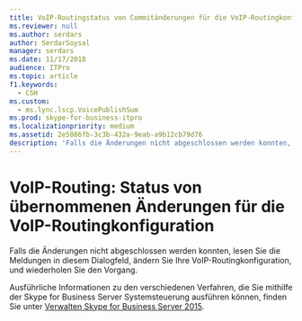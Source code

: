 ```yaml
---
title: VoIP-Routingstatus von Commitänderungen für die VoIP-Routingkonfiguration
ms.reviewer: null
ms.author: serdars
author: SerdarSoysal
manager: serdars
ms.date: 11/17/2018
audience: ITPro
ms.topic: article
f1.keywords:
  - CSH
ms.custom:
  - ms.lync.lscp.VoicePublishSum
ms.prod: skype-for-business-itpro
ms.localizationpriority: medium
ms.assetid: 2e5086fb-3c3b-432a-9eab-a9b12cb79d76
description: 'Falls die Änderungen nicht abgeschlossen werden konnten, lesen Sie die Meldungen in diesem Dialogfeld, ändern Sie Ihre VoIP-Routingkonfiguration, und wiederholen Sie den Vorgang.'
---
```


# <a name="voice-routing-status-of-commit-changes-for-voice-routing-configuration"></a>VoIP-Routing: Status von übernommenen Änderungen für die VoIP-Routingkonfiguration
 
Falls die Änderungen nicht abgeschlossen werden konnten, lesen Sie die Meldungen in diesem Dialogfeld, ändern Sie Ihre VoIP-Routingkonfiguration, und wiederholen Sie den Vorgang.
  
Ausführliche Informationen zu den verschiedenen Verfahren, die Sie mithilfe der Skype for Business Server Systemsteuerung ausführen können, finden Sie unter [Verwalten Skype for Business Server 2015](../../manage/manage.md).
  

